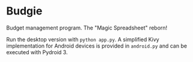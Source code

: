 # Budgie
Budget management program. The "Magic Spreadsheet" reborn!

Run the desktop version with `python app.py`. A simplified Kivy
implementation for Android devices is provided in `android.py` and can
be executed with Pydroid 3.
